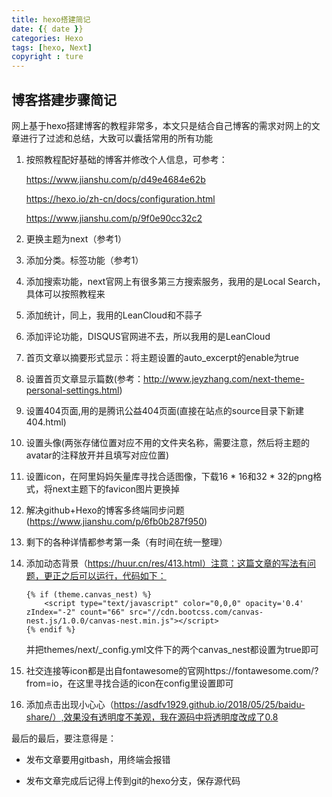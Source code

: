 ```yaml
---
title: hexo搭建简记
date: {{ date }}
categories: Hexo
tags: [hexo, Next]
copyright : ture
---
```


## 博客搭建步骤简记

网上基于hexo搭建博客的教程非常多，本文只是结合自己博客的需求对网上的文章进行了过滤和总结，大致可以囊括常用的所有功能

1. 按照教程配好基础的博客并修改个人信息，可参考：

    https://www.jianshu.com/p/d49e4684e62b

    https://hexo.io/zh-cn/docs/configuration.html

    https://www.jianshu.com/p/9f0e90cc32c2
2. 更换主题为next（参考1）
3. 添加分类。标签功能（参考1）
4. 添加搜索功能，next官网上有很多第三方搜索服务，我用的是Local Search，具体可以按照教程来
5. 添加统计，同上，我用的LeanCloud和不蒜子
6. 添加评论功能，DISQUS官网进不去，所以我用的是LeanCloud
7. 首页文章以摘要形式显示：将主题设置的auto_excerpt的enable为true
8. 设置首页文章显示篇数(参考：http://www.jeyzhang.com/next-theme-personal-settings.html)
9. 设置404页面,用的是腾讯公益404页面(直接在站点的source目录下新建404.html)
10. 设置头像(两张存储位置对应不用的文件夹名称，需要注意，然后将主题的avatar的注释放开并且填写对应位置)
11. 设置icon，在阿里妈妈矢量库寻找合适图像，下载16 * 16和32 * 32的png格式，将next主题下的favicon图片更换掉
12. 解决github+Hexo的博客多终端同步问题(https://www.jianshu.com/p/6fb0b287f950)
13. 剩下的各种详情都参考第一条（有时间在统一整理）
14. 添加动态背景（https://huur.cn/res/413.html）注意：这篇文章的写法有问题，更正之后可以运行，代码如下：
    ```
    {% if (theme.canvas_nest) %}
        <script type="text/javascript" color="0,0,0" opacity='0.4' zIndex="-2" count="66" src="//cdn.bootcss.com/canvas-nest.js/1.0.0/canvas-nest.min.js"></script>
    {% endif %}
    ```
    并把themes/next/_config.yml文件下的两个canvas_nest都设置为true即可
15. 社交连接等icon都是出自fontawesome的官网https://fontawesome.com/?from=io，在这里寻找合适的icon在config里设置即可
16. 添加点击出现小心心（https://asdfv1929.github.io/2018/05/25/baidu-share/）,效果没有透明度不美观，我在源码中将透明度改成了0.8

最后的最后，要注意得是：
- 发布文章要用gitbash，用终端会报错

- 发布文章完成后记得上传到git的hexo分支，保存源代码